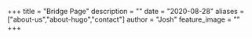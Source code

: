 +++
title = "Bridge Page"
description = ""
date = "2020-08-28"
aliases = ["about-us","about-hugo","contact"]
author = "Josh"
feature_image = ""
+++

